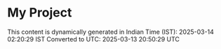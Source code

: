 # My Project

This content is dynamically generated in Indian Time (IST): 2025-03-14 02:20:29 IST
Converted to UTC: 2025-03-13 20:50:29 UTC
